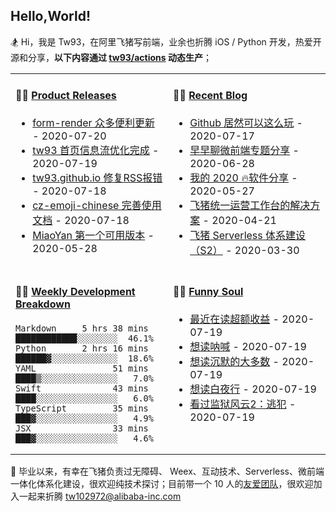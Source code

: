 ## Hello,World!

🏂 Hi，我是 Tw93，在阿里飞猪写前端，业余也折腾 iOS / Python 开发，热爱开源和分享，**以下内容通过 <a href="https://github.com/tw93/tw93/actions" target="_blank">tw93/actions</a> 动态生产**；

<table>
<tr>
<td valign="top" width="50%">

#### 🏋️‍♀️ <a href="https://github.com/tw93/tw93/blob/main/releases.md" target="_blank">Product Releases</a>

<!-- recent_releases starts -->
* <a href='https://github.com/alibaba/form-render/releases/tag/v0.6.0' target='_blank'>form-render 众多便利更新</a> - 2020-07-20
* <a href='https://github.com/tw93/tw93/releases/tag/V1.0' target='_blank'>tw93 首页信息流优化完成</a> - 2020-07-19
* <a href='https://github.com/tw93/tw93.github.io/releases/tag/V0.1' target='_blank'>tw93.github.io 修复RSS报错</a> - 2020-07-18
* <a href='https://github.com/tw93/cz-emoji-chinese/releases/tag/V0.2.1' target='_blank'>cz-emoji-chinese 完善使用文档</a> - 2020-07-18
* <a href='https://github.com/tw93/MiaoYan/releases/tag/V0.1' target='_blank'>MiaoYan 第一个可用版本</a> - 2020-05-28
<!-- recent_releases ends -->

</td>
<td valign="top" width="50%">

####  🤹‍♀️ <a href="https://tw93.github.io/" target="_blank">Recent Blog</a>

<!-- blog starts -->
* <a href='https://tw93.github.io/2020-07-17/markdown.html' target='_blank'>Github 居然可以这么玩</a> - 2020-07-17
* <a href='https://tw93.github.io/2020-06-28/zaozaoliao.html' target='_blank'>早早聊微前端专题分享</a> - 2020-06-28
* <a href='https://tw93.github.io/2020-05-27/good-app.html' target='_blank'>我的 2020 🔥软件分享</a> - 2020-05-27
* <a href='https://tw93.github.io/2020-04-21/one.html' target='_blank'>飞猪统一运营工作台的解决方案</a> - 2020-04-21
* <a href='https://tw93.github.io/2020-03-30/serverless-two.html' target='_blank'>飞猪 Serverless 体系建设（S2）</a> - 2020-03-30
<!-- blog ends -->

</td>
</tr>
<tr>
<td valign="top" width="50%">

#### 🏊‍♂️ <a href="https://gist.github.com/tw93/7854aac61f991ef4e7ae7b8440e4fdc6" target="_blank">Weekly Development Breakdown</a>

<!-- code_time starts -->

```text
Markdown     5 hrs 38 mins  ████████████░░░░░░░░  46.1%
Python       2 hrs 16 mins  ██████▓░░░░░░░░░░░░░  18.6%
YAML               51 mins  ████▒░░░░░░░░░░░░░░░   7.0%
Swift              43 mins  ████░░░░░░░░░░░░░░░░   6.0%
TypeScript         35 mins  ███▓░░░░░░░░░░░░░░░░   4.9%
JSX                33 mins  ███▓░░░░░░░░░░░░░░░░   4.6%
```

<!-- code_time ends -->

</td>
<td valign="top" width="50%">

#### 🤾‍♂️ <a href="https://www.douban.com/people/tangwei93/" target="_blank">Funny Soul</a>

<!-- douban starts -->
* <a href='https://book.douban.com/subject/26794026/' target='_blank'>最近在读超额收益</a> - 2020-07-19
* <a href='https://book.douban.com/subject/1449351/' target='_blank'>想读呐喊</a> - 2020-07-19
* <a href='https://book.douban.com/subject/1054685/' target='_blank'>想读沉默的大多数</a> - 2020-07-19
* <a href='https://book.douban.com/subject/10554308/' target='_blank'>想读白夜行</a> - 2020-07-19
* <a href='http://movie.douban.com/subject/1294019/' target='_blank'>看过监狱风云2：逃犯</a> - 2020-07-19
<!-- douban ends -->

</td>
  </tr>
  </table>

📮 毕业以来，有幸在飞猪负责过无障碍、 Weex、互动技术、Serverless、微前端一体化体系化建设，很欢迎纯技术探讨；目前带一个 10 人的<a href="https://img.alicdn.com/tfs/TB1svLYObr1gK0jSZFDXXb9yVXa-4032-2268.jpg" target="_blank">友爱团队</a>，很欢迎加入一起来折腾 <tw102972@alibaba-inc.com>
